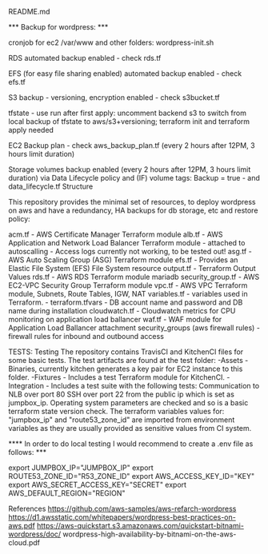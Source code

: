 README.md

*** Backup for wordpress: ***

cronjob for ec2 /var/www and other folders: wordpress-init.sh

RDS automated backup enabled - check rds.tf

EFS (for easy file sharing enabled) automated backup enabled - check efs.tf

S3 backup - versioning, encryption enabled - check s3bucket.tf

tfstate - use run after first apply: uncomment backend s3 to switch from local backup of tfstate to aws/s3+versioning; terraform init and terraform apply needed

EC2 Backup plan - check aws_backup_plan.tf (every 2 hours after 12PM, 3 hours limit duration)

Storage volumes backup enabled (every 2 hours after 12PM, 3 hours limit duration) via Data Lifecycle policy and (IF) volume tags: Backup = true - and data_lifecycle.tf Structure 

This repository provides the minimal set of resources, to deploy wordpress on aws and have a redundancy, HA backups for db storage, etc and restore policy:

acm.tf - AWS Certificate Manager Terraform module
alb.tf - AWS Application and Network Load Balancer Terraform module - attached to autoscalling - Access logs currently not working, to be tested out!
asg.tf - AWS Auto Scaling Group (ASG) Terraform module efs.tf - Provides an Elastic File System (EFS) File System resource output.tf - Terraform Output Values
rds.tf - AWS RDS Terraform module mariadb security_group.tf - AWS EC2-VPC Security Group Terraform module 
vpc.tf - AWS VPC Terraform module, Subnets, Route Tables, IGW, NAT 
variables.tf - variables used in Terraform. - 
terraform.tfvars - DB account name and password and DB name during installation
cloudwatch.tf - Cloudwatch metrics for CPU monitoring on application load ballancer 
waf.tf - WAF module for Application Load Ballancer attachment security_groups (aws firewall rules) - firewall rules for inbound and outbound access

TESTS: Testing The repository contains TravisCI and KitchenCI files for some basic tests. 
The test artifacts are found at the test folder: 
-Assets - Binaries, currently kitchen generates a key pair for EC2 instance to this folder. 
-Fixtures - Includes a test Terraform module for KitchenCI. 
-Integration - Includes a test suite with the following tests: Communication to NLB over port 80 SSH over port 22 from the public ip which is set as jumpbox_ip.
Operating system parameters are checked and so is a basic terraform state version check. 
The terraform variables values for: "jumpbox_ip" and "route53_zone_id" are imported from environment variables as they are usually provided as sensitive values from CI system. 

**** In order to do local testing I would recommend to create a .env file as follows: *** 

export JUMPBOX_IP="JUMPBOX_IP" 
export ROUTE53_ZONE_ID="R53_ZONE_ID" 
export AWS_ACCESS_KEY_ID="KEY" 
export AWS_SECRET_ACCESS_KEY="SECRET" 
export AWS_DEFAULT_REGION="REGION" 

References https://github.com/aws-samples/aws-refarch-wordpress 
https://d1.awsstatic.com/whitepapers/wordpress-best-practices-on-aws.pdf 
https://aws-quickstart.s3.amazonaws.com/quickstart-bitnami-wordpress/doc/ 
wordpress-high-availability-by-bitnami-on-the-aws-cloud.pdf
